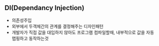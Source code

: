 ## DI(Dependancy Injection)
- 의존성주입
- 외부에서 두객체간의 관계를 결정해주는 디자인패턴
- 개발자가 직접 값을 대입하지 않아도 프로그램 컴파일할때, 내부적으로 값을 자동 맵핑하고 동작하는것
